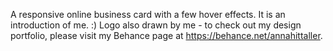 A responsive online business card with a few hover effects. It is an introduction of me. :)
Logo also drawn by me - to check out my design portfolio, please visit my Behance page at https://behance.net/annahittaller.